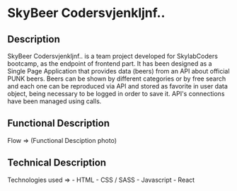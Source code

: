 # SkyBeer Codersvjenkljnf..

## Description

SkyBeer Codersvjenkljnf.. is a team project developed for SkylabCoders bootcamp, as the endpoint of frontend part.
It has been designed as a Single Page Application that provides data (beers) from an API about official PUNK beers.
Beers can be shown by different categories or by free search and each one can be reproduced via API and stored as favorite in user data object, being necessary to be logged in order to save it. API's connections have been managed using calls. 

## Functional Description

Flow => (Functional Desciption photo)

## Technical Description

Technologies used =>
    - HTML
    - CSS / SASS
    - Javascript
    - React 


    
